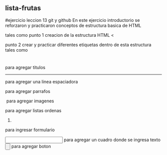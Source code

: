 ## lista-frutas
#ejercicio leccion 13 git y github
En este ejercicio introductorio se reforzaron 
y practicaron conceptos de estructura basica de HTML

tales como
punto 1 
creacion de la estructura HTML
<<!DOCTYPE html>
<html lang="en">
<head>
	<meta charset="UTF-8">
	<title>Document</title>
</head>
<body>
	
</body>
</html>
punto 2 
crear y practicar diferentes etiquetas dentro de esta estructura 
tales como 
<h1></h1> para agregar titulos

<hr /> para agregar una linea espaciadora 

<p></p> para agregar parrafos

<img src="" alt="" title="" width="" height=""> para agregar imagenes 

para agregar listas ordenas 
<ol>
	<li></li>
</ol>	

para ingresar formulario 
<form action="">
	<input type="text"> para agregar un cuadro donde 					se ingresa texto
	<input type="button" value=""> para agregar 									boton 
</form>	  


